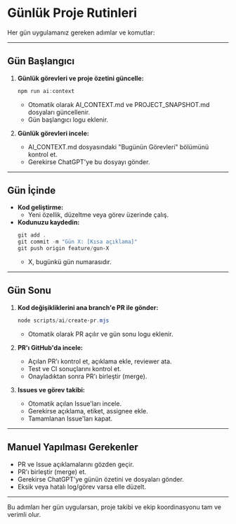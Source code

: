 # Günlük Proje Rutinleri

Her gün uygulamanız gereken adımlar ve komutlar:

---

## Gün Başlangıcı
1. **Günlük görevleri ve proje özetini güncelle:**
   ```powershell
   npm run ai:context
   ```
   - Otomatik olarak AI_CONTEXT.md ve PROJECT_SNAPSHOT.md dosyaları güncellenir.
   - Gün başlangıcı logu eklenir.

2. **Günlük görevleri incele:**
   - AI_CONTEXT.md dosyasındaki "Bugünün Görevleri" bölümünü kontrol et.
   - Gerekirse ChatGPT'ye bu dosyayı gönder.

---

## Gün İçinde
- **Kod geliştirme:**
  - Yeni özellik, düzeltme veya görev üzerinde çalış.
- **Kodunuzu kaydedin:**
  ```powershell
  git add .
  git commit -m "Gün X: [Kısa açıklama]"
  git push origin feature/gun-X
  ```
  - X, bugünkü gün numarasıdır.

---

## Gün Sonu
1. **Kod değişikliklerini ana branch'e PR ile gönder:**
   ```powershell
   node scripts/ai/create-pr.mjs
   ```
   - Otomatik olarak PR açılır ve gün sonu logu eklenir.

2. **PR'ı GitHub'da incele:**
   - Açılan PR'ı kontrol et, açıklama ekle, reviewer ata.
   - Test ve CI sonuçlarını kontrol et.
   - Onayladıktan sonra PR'ı birleştir (merge).

3. **Issues ve görev takibi:**
   - Otomatik açılan Issue'ları incele.
   - Gerekirse açıklama, etiket, assignee ekle.
   - Tamamlanan Issue'ları kapat.

---

## Manuel Yapılması Gerekenler
- PR ve Issue açıklamalarını gözden geçir.
- PR'ı birleştir (merge) et.
- Gerekirse ChatGPT'ye günün özetini ve dosyaları gönder.
- Eksik veya hatalı log/görev varsa elle düzelt.

---

Bu adımları her gün uygularsan, proje takibi ve ekip koordinasyonu tam ve verimli olur.
